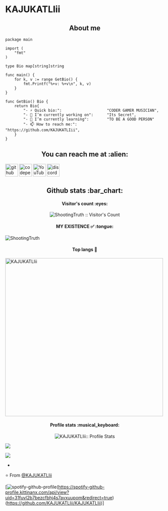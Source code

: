 # KAJUKATLIii

<h2 align="center">About me</h2>

```golang
package main

import (
	"fmt"
)

type Bio map[string]string

func main() {
	for k, v := range GetBio() {
		fmt.Printf("%+v: %+v\n", k, v)
	}
}

func GetBio() Bio {
	return Bio{
		"- ⚡ Quick bio:":                    "CODER GAMER MUSICIAN",
		"- 🔭 I’m currently working on":      "Its Secret",
		"- 🌱 I’m currently learning":        "TO BE A GOOD PERSON"
		"- 📫 How to reach me:":              "https://github.com/KAJUKATLIii",
	}
}
```



<h2 align="center">You can reach me at :alien:</h2>

[<img src='https://cdn.jsdelivr.net/npm/simple-icons@3.0.1/icons/github.svg' alt='github' height='40'>](https://github.com/ShootingTruth)  [<img src='https://cdn.jsdelivr.net/npm/simple-icons@3.0.1/icons/codepen.svg' alt='codepen' height='40'>](https://codepen.io/grimreaper007-sharon)  [<img src='https://cdn.jsdelivr.net/npm/simple-icons@3.0.1/icons/youtube.svg' alt='YouTube' height='40'>](https://www.youtube.com/channel/https://youtube.com/channel/UCZ8ieOnxcsdIHzEPzuPRrRQ ) [<img src='https://cdn.jsdelivr.net/npm/simple-icons@3.0.1/icons/discord.svg' alt='discord' height='40'>](https://discord.gg/hAkgCwvGuE)  




<h2 align="center">Github stats :bar_chart:</h2>

<h4 align="center">Visitor's count :eyes:</h4>

<p align="center"><img src="https://profile-counter.glitch.me/{ShootingTruth}/count.svg" alt="ShootingTruth :: Visitor's Count" /></p>

<h4 align="center">MY EXISTENCE ✅ :tongue:</h4>

<img align="center" src="https://github-readme-streak-stats.herokuapp.com/?user=KAJUKATLIii&count_private=true&theme=radical" alt="ShootingTruth" />
<h4 align="center">Top langs 🙂</h4>
<img align="center" width=500 src="https://github-readme-stats.vercel.app/api/top-langs/?username=KAJUKATLIii&count_private=true&theme=radical" alt="KAJUKATLIii" />

<h4 align="center">Profile stats :musical_keyboard:</h4>

<p align="center"><img src="https://github-readme-stats.vercel.app/api?username=KAJUKATLIii&show_icons=true&theme=synthwave" alt="KAJUKATLIii:: Profile Stats" /></p>

![](https://readme-jokes.vercel.app/api)

![](https://cdn.discordapp.com/attachments/935622008136429588/968686741227700254/20220422_212959_0000.png)

-

⭐️ From [@KAJUKATLIii](https://github.com/ShootingTruth)

[![spotify-github-profile](https://spotify-github-profile.kittinanx.com/api/view?uid=31fuvl2b7bezcfbhj4s7avxuupom&cover_image=true&theme=compact&show_offline=false&background_color=121212&interchange=false)(https://spotify-github-profile.kittinanx.com/api/view?uid=31fuvl2b7bezcfbhj4s7avxuupom&redirect=true)(https://github.com/KAJUKATLIii/KAJUKATLIii)]
